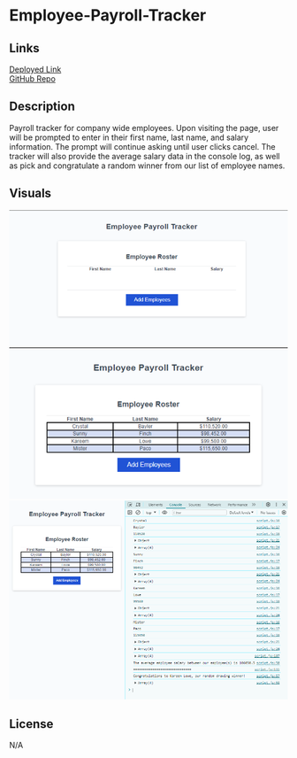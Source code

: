 # Employee-Payroll-Tracker


## Links

<a href="https://0-sunny-0.github.io/Employee-Payroll-Tracker/">Deployed Link</a><br>
<a href="https://github.com/0-Sunny-0/Employee-Payroll-Tracker">GitHub Repo</a>


## Description

Payroll tracker for company wide employees. Upon visiting the page, user will be prompted to enter
in their first name, last name, and salary information. The prompt will continue asking until user
clicks cancel. The tracker will also provide the average salary data in the console log, as well as
pick and congratulate a random winner from our list of employee names. 

## Visuals

<img src="./assets/images/Payroll Tracker landing page.png"/>
<img src="./assets/images/Payroll Tracker Data Entry.png"/>
<img src="./assets/images/Payroll Tracker Console Log.png"/>

## License

N/A
